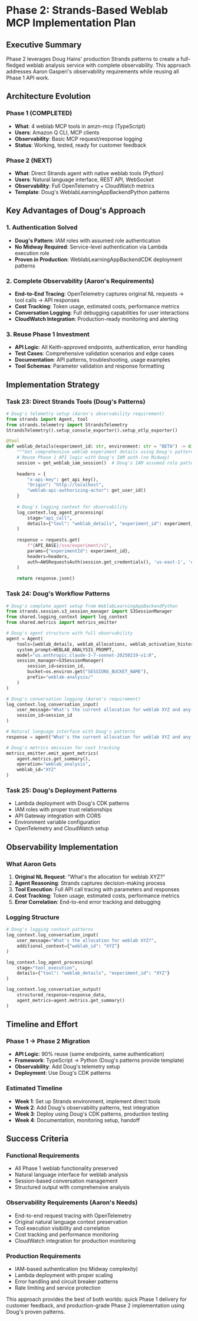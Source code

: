# Phase 2: Strands-Based Weblab MCP Implementation Plan

## Executive Summary

Phase 2 leverages Doug Hains' production Strands patterns to create a full-fledged weblab analysis service with complete observability. This approach addresses Aaron Gasperi's observability requirements while reusing all Phase 1 API work.

## Architecture Evolution

### Phase 1 (COMPLETED)
- **What**: 4 weblab MCP tools in amzn-mcp (TypeScript)
- **Users**: Amazon Q CLI, MCP clients
- **Observability**: Basic MCP request/response logging
- **Status**: Working, tested, ready for customer feedback

### Phase 2 (NEXT)
- **What**: Direct Strands agent with native weblab tools (Python)
- **Users**: Natural language interface, REST API, WebSocket
- **Observability**: Full OpenTelemetry + CloudWatch metrics
- **Template**: Doug's WeblabLearningAppBackendPython patterns

## Key Advantages of Doug's Approach

### 1. Authentication Solved
- **Doug's Pattern**: IAM roles with assumed role authentication
- **No Midway Required**: Service-level authentication via Lambda execution role
- **Proven in Production**: WeblabLearningAppBackendCDK deployment patterns

### 2. Complete Observability (Aaron's Requirements)
- **End-to-End Tracing**: OpenTelemetry captures original NL requests → tool calls → API responses
- **Cost Tracking**: Token usage, estimated costs, performance metrics
- **Conversation Logging**: Full debugging capabilities for user interactions
- **CloudWatch Integration**: Production-ready monitoring and alerting

### 3. Reuse Phase 1 Investment
- **API Logic**: All Keith-approved endpoints, authentication, error handling
- **Test Cases**: Comprehensive validation scenarios and edge cases
- **Documentation**: API patterns, troubleshooting, usage examples
- **Tool Schemas**: Parameter validation and response formatting

## Implementation Strategy

### Task 23: Direct Strands Tools (Doug's Patterns)
```python
# Doug's telemetry setup (Aaron's observability requirement)
from strands import Agent, tool
from strands.telemetry import StrandsTelemetry
StrandsTelemetry().setup_console_exporter().setup_otlp_exporter()

@tool
def weblab_details(experiment_id: str, environment: str = "BETA") -> dict:
    """Get comprehensive weblab experiment details using Doug's patterns"""
    # Reuse Phase 1 API logic with Doug's IAM auth (no Midway)
    session = get_weblab_iam_session()  # Doug's IAM assumed role pattern
    
    headers = {
        "x-api-key": get_api_key(),
        "Origin": "http://localhost", 
        "weblab-api-authorizing-actor": get_user_id()
    }
    
    # Doug's logging context for observability
    log_context.log_agent_processing(
        stage="api_call",
        details={"tool": "weblab_details", "experiment_id": experiment_id}
    )
    
    response = requests.get(
        f"{API_BASE}/sso/experiment/v1",
        params={"experimentId": experiment_id},
        headers=headers,
        auth=AWSRequestsAuth(session.get_credentials(), 'us-east-1', 'execute-api')
    )
    
    return response.json()
```

### Task 24: Doug's Workflow Patterns
```python
# Doug's complete agent setup from WeblabLearningAppBackendPython
from strands.session.s3_session_manager import S3SessionManager
from shared.logging_context import log_context
from shared.metrics import metrics_emitter

# Doug's agent structure with full observability
agent = Agent(
    tools=[weblab_details, weblab_allocations, weblab_activation_history],
    system_prompt=WEBLAB_ANALYSIS_PROMPT,
    model="us.anthropic.claude-3-7-sonnet-20250219-v1:0",
    session_manager=S3SessionManager(
        session_id=session_id,
        bucket=os.environ.get("SESSIONS_BUCKET_NAME"),
        prefix="weblab-analysis/"
    )
)

# Doug's conversation logging (Aaron's requirement)
log_context.log_conversation_input(
    user_message="What's the current allocation for weblab XYZ and any recent changes?",
    session_id=session_id
)

# Natural language interface with Doug's patterns
response = agent("What's the current allocation for weblab XYZ and any recent changes?")

# Doug's metrics emission for cost tracking
metrics_emitter.emit_agent_metrics(
    agent.metrics.get_summary(),
    operation="weblab_analysis",
    weblab_id="XYZ"
)
```

### Task 25: Doug's Deployment Patterns
- Lambda deployment with Doug's CDK patterns
- IAM roles with proper trust relationships
- API Gateway integration with CORS
- Environment variable configuration
- OpenTelemetry and CloudWatch setup

## Observability Implementation

### What Aaron Gets
1. **Original NL Request**: "What's the allocation for weblab XYZ?"
2. **Agent Reasoning**: Strands captures decision-making process
3. **Tool Execution**: Full API call tracing with parameters and responses
4. **Cost Tracking**: Token usage, estimated costs, performance metrics
5. **Error Correlation**: End-to-end error tracking and debugging

### Logging Structure
```python
# Doug's logging context patterns
log_context.log_conversation_input(
    user_message="What's the allocation for weblab XYZ?",
    additional_context={"weblab_id": "XYZ"}
)

log_context.log_agent_processing(
    stage="tool_execution",
    details={"tool": "weblab_details", "experiment_id": "XYZ"}
)

log_context.log_conversation_output(
    structured_response=response_data,
    agent_metrics=agent.metrics.get_summary()
)
```

## Timeline and Effort

### Phase 1 → Phase 2 Migration
- **API Logic**: 90% reuse (same endpoints, same authentication)
- **Framework**: TypeScript → Python (Doug's patterns provide template)
- **Observability**: Add Doug's telemetry setup
- **Deployment**: Use Doug's CDK patterns

### Estimated Timeline
- **Week 1**: Set up Strands environment, implement direct tools
- **Week 2**: Add Doug's observability patterns, test integration
- **Week 3**: Deploy using Doug's CDK patterns, production testing
- **Week 4**: Documentation, monitoring setup, handoff

## Success Criteria

### Functional Requirements
- All Phase 1 weblab functionality preserved
- Natural language interface for weblab analysis
- Session-based conversation management
- Structured output with comprehensive analysis

### Observability Requirements (Aaron's Needs)
- End-to-end request tracing with OpenTelemetry
- Original natural language context preservation
- Tool execution visibility and correlation
- Cost tracking and performance monitoring
- CloudWatch integration for production monitoring

### Production Requirements
- IAM-based authentication (no Midway complexity)
- Lambda deployment with proper scaling
- Error handling and circuit breaker patterns
- Rate limiting and service protection

This approach provides the best of both worlds: quick Phase 1 delivery for customer feedback, and production-grade Phase 2 implementation using Doug's proven patterns.